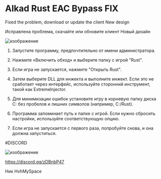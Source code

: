 # Alkad Rust EAC Bypass FIX

Fixed the problem, download or update the client 
New design

Исправлена ​​проблема, скачайте или обновите клиент 
Новый дизайн

![изображение](https://github.com/user-attachments/assets/33015512-d235-46ac-8956-8338758ce380)

1. Запустите программу, предпочтительно от имени администратора.

2. Нажмите «Включить обход» и выберите папку с игрой "Rust".

3. Если игра не запускается, нажмите "Открыть Rust".

4. Затем выберите DLL для инжекта и выполните инжект. Если это не сработает через интерфейс, используйте сторонний инструмент, такой как ExtremeInjector.

5. Для минимизации ошибок установите игру в корневую папку диска C: без пробелов и лишних символов (например, C:/Rust).

6. Программа запоминает путь к папке с игрой. Если нужно сбросить настройки, используйте соответствующую опцию.

7. Если игра не запускается с первого раза, попробуйте снова, и она должна запуститься.

#DISCORD

![изображение](https://github.com/user-attachments/assets/01c49c89-8129-4aaf-a7c3-fdb6ac43f7f4)

https://discord.gg/zDBnbP47

Ник HvhMySpace
